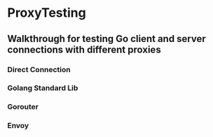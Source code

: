 # ProxyTesting

## Walkthrough for testing Go client and server connections with different proxies

### Direct Connection

### Golang Standard Lib

### Gorouter

### Envoy
